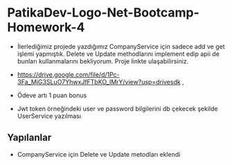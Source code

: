 # PatikaDev-Logo-Net-Bootcamp-Homework-4

* İlerlediğimiz projede yazdığımız CompanyService için sadece add ve get işlemi yapmıştık. Delete ve Update methodlarını implement edip apii de bunları kullanmalarını    bekliyorum. Proje linkte ulaşabilirsiniz.
* https://drive.google.com/file/d/1Pc-3Fa_MjG3SLuO7YhwxJfFTbKO_IMrY/view?usp=drivesdk ,

* Ödeve artı 1 puan bonus

* Jwt token örneğindeki user ve password bilgilerini db çekecek şekilde UserService yazılması

## Yapılanlar

* CompanyService için Delete ve Update metodları eklendi
